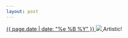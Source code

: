```yaml
---
layout: post
---
```


<p>
  <a href="/54">
    <time>{{ page.date | date: "%e %B %Y" }}</time>
    <img src="{{ site.assets_url }}/54.jpg">
  </a>
  Artistic!
</p>
